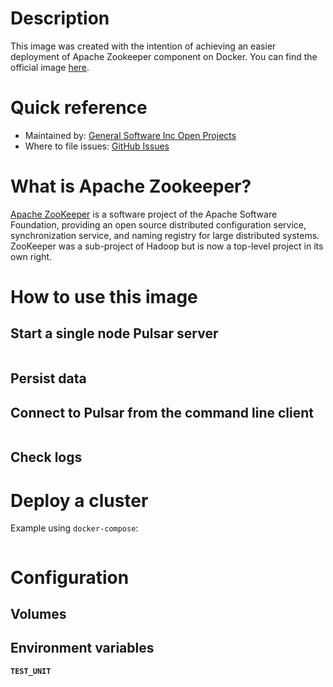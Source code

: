 # Description

This image was created with the intention of achieving an easier deployment of Apache Zookeeper component on Docker. You can find the official image [here](https://hub.docker.com/r/_/zookeeper).

# Quick reference

- Maintained by: [General Software Inc Open Projects](https://github.com/General-Software-Inc-Open-Projects/dataries-zookeeper-docker)
- Where to file issues: [GitHub Issues](https://github.com/General-Software-Inc-Open-Projects/dataries-zookeeper-docker/issues)

# What is Apache Zookeeper?

[Apache ZooKeeper](https://zookeeper.apache.org/) is a software project of the Apache Software Foundation, providing an open source distributed configuration service, synchronization service, and naming registry for large distributed systems. ZooKeeper was a sub-project of Hadoop but is now a top-level project in its own right.

# How to use this image

## Start a single node Pulsar server

~~~bash
~~~

## Persist data

## Connect to Pulsar from the command line client

~~~bash
~~~

## Check logs

# Deploy a cluster

Example using `docker-compose`:

~~~yaml
~~~

# Configuration

## Volumes

## Environment variables

<code><b>TEST_UNIT<b><code>
